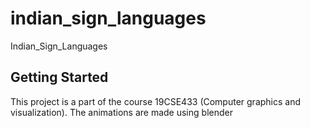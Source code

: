 # indian_sign_languages

Indian_Sign_Languages

## Getting Started

This project is a part of the course 19CSE433 (Computer graphics and visualization).
The animations are made using blender

